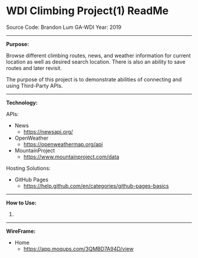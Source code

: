 WDI Climbing Project(1) ReadMe
=======================================

Source Code: Brandon Lum
GA-WDI
Year: 2019

--------
**Purpose:**

Browse different climbing routes, news, and weather information for current location as well as desired search location. There is also an ability to save routes and later revisit.

The purpose of this project is to demonstrate abilities of connecting and using Third-Party APIs. 

--------
**Technology:**

APIs:
* News
  * https://newsapi.org/
* OpenWeather
  * https://openweathermap.org/api
* MountainProject
  * https://www.mountainproject.com/data
  
Hosting Solutions:
* GitHub Pages
  * https://help.github.com/en/categories/github-pages-basics


--------
**How to Use:**

1) 


--------
**WireFrame:**

* Home
  * https://app.moqups.com/3QMBD7A94D/view
  
  







